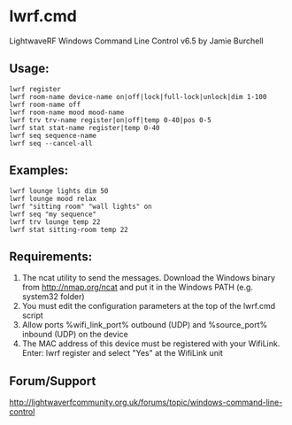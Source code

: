 lwrf.cmd
========

LightwaveRF Windows Command Line Control v6.5 by Jamie Burchell

## Usage:

```
lwrf register
lwrf room-name device-name on|off|lock|full-lock|unlock|dim 1-100
lwrf room-name off
lwrf room-name mood mood-name
lwrf trv trv-name register|on|off|temp 0-40|pos 0-5
lwrf stat stat-name register|temp 0-40
lwrf seq sequence-name
lwrf seq --cancel-all
```

## Examples:

```
lwrf lounge lights dim 50
lwrf lounge mood relax
lwrf "sitting room" "wall lights" on
lwrf seq "my sequence"
lwrf trv lounge temp 22
lwrf stat sitting-room temp 22
```

## Requirements:

1. The ncat utility to send the messages. Download the Windows binary from http://nmap.org/ncat and put it in the Windows PATH (e.g. system32 folder)
2. You must edit the configuration parameters at the top of the lwrf.cmd script
3. Allow ports %wifi_link_port% outbound (UDP) and %source_port% inbound (UDP) on the device
4. The MAC address of this device must be registered with your WifiLink.
   Enter: lwrf register and select "Yes" at the WifiLink unit

## Forum/Support
http://lightwaverfcommunity.org.uk/forums/topic/windows-command-line-control
